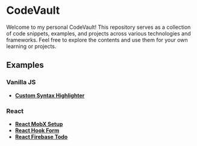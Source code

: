 # CodeVault

Welcome to my personal CodeVault! This repository serves as a collection of code snippets, examples, and projects across various technologies and frameworks. Feel free to explore the contents and use them for your own learning or projects.

## Examples

### Vanilla JS

- **[Custom Syntax Highlighter](/examples/vanilla-js/word-highlight/)**

### React

- **[React MobX Setup](/examples/reactjs/react-mobx/)**
- **[React Hook Form](/examples/reactjs/react-hook-form/)**
- **[React Firebase Todo](/examples/reactjs/react-firebase-todo/)**
